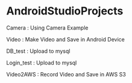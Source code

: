 # AndroidStudioProjects

Camera : Using Camera Example

Video : Make Video and Save in Android Device

DB_test : Upload to mysql

Login_test : Upload to mysql

Video2AWS : Record Video and Save in AWS S3
